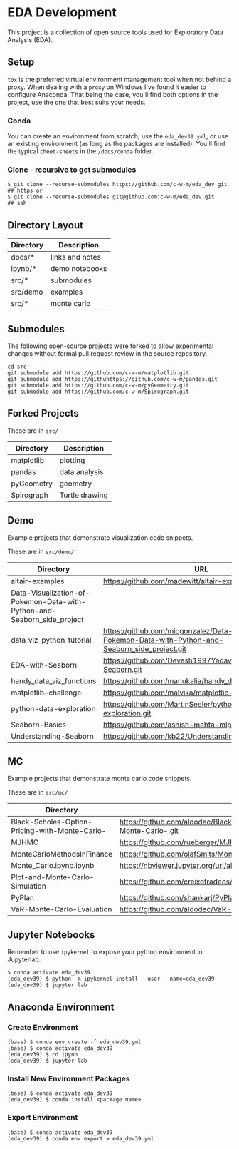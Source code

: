 # EDA Development

This project is a collection of open source tools used for Exploratory Data Analysis (EDA).

## Setup
`tox` is the preferred virtual environment management tool when not behind a proxy.  When dealing with a `proxy` on Windows I've found it easier to configure Anaconda.  That being the case, you'll find both options in the project, use the one that best suits your needs.

### Conda
You can create an environment from scratch, use the `eda_dev39.yml`, or use an existing environment (as long as the packages are installed).  You'll find the typical `cheet-sheets` in the `/docs/conda` folder.

### Clone - recursive to get submodules
```shell
$ git clone --recurse-submodules https://github.com/c-w-m/eda_dev.git  ## https or
$ git clone --recurse-submodules git@github.com:c-w-m/eda_dev.git      ## ssh
```

## Directory Layout
| Directory      | Description            |
|----------------|------------------------|
| docs/*         | links and notes        |
| ipynb/*        | demo notebooks         |
| src/*          | submodules             |
| src/demo       | examples               |
| src/*          | monte carlo            |

## Submodules
The following open-source projects were forked to allow experimental changes without formal pull request review in the source repository.

```
cd src
git submodule add https://github.com/c-w-m/matplotlib.git
git submodule add https://githuhttps://github.com/c-w-m/pandas.git
git submodule add https://github.com/c-w-m/pyGeometry.git
git submodule add https://github.com/c-w-m/Spirograph.git
```

## Forked Projects
These are in `src/`

| Directory  | Description            |
|------------|------------------------|
| matplotlib | plotting               |
| pandas     | data analysis          |
| pyGeometry | geometry               |
| Spirograph | Turtle drawing         |

## Demo
Example projects that demonstrate visualization code snippets.

These are in `src/demo/`

| Directory      | URL                          |
|----------------|------------------------------|
| altair-examples | https://github.com/madewitt/altair-examples.git |
| Data-Visualization-of-Pokemon-Data-with-Python-and-Seaborn_side_project | 
| data_viz_python_tutorial | https://github.com/micgonzalez/Data-Visualization-of-Pokemon-Data-with-Python-and-Seaborn_side_project.git |
| EDA-with-Seaborn | https://github.com/Devesh1997Yadav/EDA-with-Seaborn.git |
| handy_data_viz_functions | https://github.com/manukalia/handy_data_viz_functions.git |
| matplotlib-challenge | https://github.com/malvika/matplotlib-challenge.git |
| python-data-exploration | https://github.com/MartinSeeler/python-data-exploration.git |
| Seaborn-Basics | https://github.com/ashish-mehta-mlp/Seaborn-Basics.git |
| Understanding-Seaborn | https://github.com/kb22/Understanding-Seaborn.git |

## MC
Example projects that demonstrate monte carlo code snippets.

These are in `src/mc/`

| Directory      | URL                          |
|----------------|------------------------------|
| Black-Scholes-Option-Pricing-with-Monte-Carlo- | https://github.com/aldodec/Black-Scholes-Option-Pricing-with-Monte-Carlo-.git |
| MJHMC | https://github.com/rueberger/MJHMC.git |
| MonteCarloMethodsInFinance | https://github.com/olafSmits/MonteCarloMethodsInFinance.git |
| Monte_Carlo.ipynb.ipynb | https://nbviewer.jupyter.org/url/alphabench.com/data/Monte_Carlo.ipynb |
| Plot-and-Monte-Carlo-Simulation | https://github.com/creixotradeos/Plot-and-Monte-Carlo-Simulation.git |
| PyPlan | https://github.com/shankarj/PyPlan.git |
| VaR-Monte-Carlo-Evaluation | https://github.com/aldodec/VaR-Monte-Carlo-Evaluation.git |

## Jupyter Notebooks
Remember to use `ipykernel` to expose your python environment in Jupyterlab.

```shell
$ conda activate eda_dev39
(eda_dev39) $ python -m ipykernel install --user --name=eda_dev39
(eda_dev39) $ jupyter lab
```

## Anaconda Environment
### Create Environment
```shell
(base) $ conda env create -f eda_dev39.yml
(base) $ conda activate eda_dev39 
(eda_dev39) $ cd ipynb
(eda_dev39) $ jupyter lab
```

### Install New Environment Packages
```shell
(base) $ conda activate eda_dev39 
(eda_dev39) $ conda install <package name>
```

### Export Environment
```shell
(base) $ conda activate eda_dev39 
(eda_dev39) $ conda env export > eda_dev39.yml
```